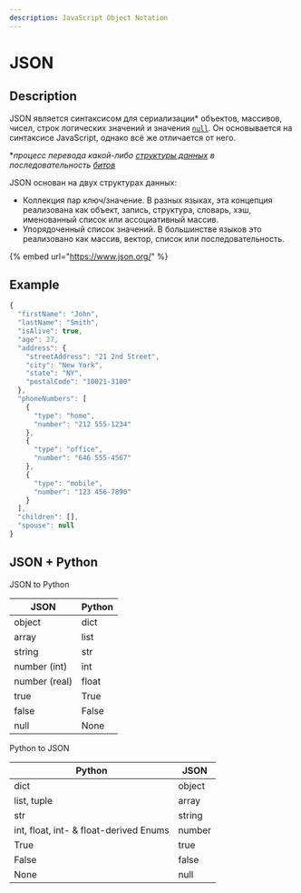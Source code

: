 ```yaml
---
description: JavaScript Object Notation
---
```


# JSON

## Description

JSON является синтаксисом для сериализации\* объектов, массивов, чисел, строк логических значений и значения [`null`](https://developer.mozilla.org/ru/docs/Web/JavaScript/Reference/Global_Objects/null). Он основывается на синтаксисе JavaScript, однако всё же отличается от него.

\*_процесс перевода какой-либо _[_структуры данных_](https://ru.wikipedia.org/wiki/%D0%A1%D0%BF%D0%B8%D1%81%D0%BE%D0%BA\_%D1%81%D1%82%D1%80%D1%83%D0%BA%D1%82%D1%83%D1%80\_%D0%B4%D0%B0%D0%BD%D0%BD%D1%8B%D1%85)_ в последовательность _[_битов_](https://ru.wikipedia.org/wiki/%D0%91%D0%B8%D1%82)__

JSON основан на двух структурах данных:

* Коллекция пар ключ/значение. В разных языках, эта концепция реализована как объект, запись, структура, словарь, хэш, именованный список или ассоциативный массив.
* Упорядоченный список значений. В большинстве языков это реализовано как массив, вектор, список или последовательность.

{% embed url="https://www.json.org/" %}

## Example

```javascript
{
  "firstName": "John",
  "lastName": "Smith",
  "isAlive": true,
  "age": 27,
  "address": {
    "streetAddress": "21 2nd Street",
    "city": "New York",
    "state": "NY",
    "postalCode": "10021-3100"
  },
  "phoneNumbers": [
    {
      "type": "home",
      "number": "212 555-1234"
    },
    {
      "type": "office",
      "number": "646 555-4567"
    },
    {
      "type": "mobile",
      "number": "123 456-7890"
    }
  ],
  "children": [],
  "spouse": null
}
```

## JSON + Python

JSON to Python

| JSON          | Python |
| ------------- | ------ |
| object        | dict   |
| array         | list   |
| string        | str    |
| number (int)  | int    |
| number (real) | float  |
| true          | True   |
| false         | False  |
| null          | None   |

Python to JSON

| Python                                 | JSON   |
| -------------------------------------- | ------ |
| dict                                   | object |
| list, tuple                            | array  |
| str                                    | string |
| int, float, int- & float-derived Enums | number |
| True                                   | true   |
| False                                  | false  |
| None                                   | null   |
